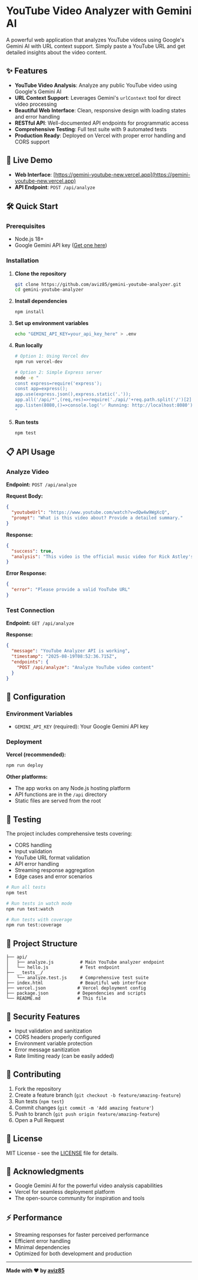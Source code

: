 # YouTube Video Analyzer with Gemini AI

A powerful web application that analyzes YouTube videos using Google's Gemini AI with URL context support. Simply paste a YouTube URL and get detailed insights about the video content.

## ✨ Features

- **YouTube Video Analysis**: Analyze any public YouTube video using Google's Gemini AI
- **URL Context Support**: Leverages Gemini's `urlContext` tool for direct video processing
- **Beautiful Web Interface**: Clean, responsive design with loading states and error handling
- **RESTful API**: Well-documented API endpoints for programmatic access
- **Comprehensive Testing**: Full test suite with 9 automated tests
- **Production Ready**: Deployed on Vercel with proper error handling and CORS support

## 🚀 Live Demo

- **Web Interface**: [https://gemini-youtube-new.vercel.app](https://gemini-youtube-new.vercel.app)
- **API Endpoint**: `POST /api/analyze`

## 🛠️ Quick Start

### Prerequisites

- Node.js 18+ 
- Google Gemini API key ([Get one here](https://makersuite.google.com/app/apikey))

### Installation

1. **Clone the repository**
   ```bash
   git clone https://github.com/aviz85/gemini-youtube-analyzer.git
   cd gemini-youtube-analyzer
   ```

2. **Install dependencies**
   ```bash
   npm install
   ```

3. **Set up environment variables**
   ```bash
   echo "GEMINI_API_KEY=your_api_key_here" > .env
   ```

4. **Run locally**
   ```bash
   # Option 1: Using Vercel dev
   npm run vercel-dev
   
   # Option 2: Simple Express server
   node -e "
   const express=require('express');
   const app=express();
   app.use(express.json(),express.static('.'));
   app.all('/api/*',(req,res)=>require('./api/'+req.path.split('/')[2])(req,res));
   app.listen(8080,()=>console.log('✅ Running: http://localhost:8080'));
   "
   ```

5. **Run tests**
   ```bash
   npm test
   ```

## 📋 API Usage

### Analyze Video

**Endpoint:** `POST /api/analyze`

**Request Body:**
```json
{
  "youtubeUrl": "https://www.youtube.com/watch?v=dQw4w9WgXcQ",
  "prompt": "What is this video about? Provide a detailed summary."
}
```

**Response:**
```json
{
  "success": true,
  "analysis": "This video is the official music video for Rick Astley's iconic song 'Never Gonna Give You Up.' It features Rick Astley singing and dancing in various locations..."
}
```

**Error Response:**
```json
{
  "error": "Please provide a valid YouTube URL"
}
```

### Test Connection

**Endpoint:** `GET /api/analyze`

**Response:**
```json
{
  "message": "YouTube Analyzer API is working",
  "timestamp": "2025-08-19T08:52:36.715Z",
  "endpoints": {
    "POST /api/analyze": "Analyze YouTube video content"
  }
}
```

## 🔧 Configuration

### Environment Variables

- `GEMINI_API_KEY` (required): Your Google Gemini API key

### Deployment

**Vercel (recommended):**
```bash
npm run deploy
```

**Other platforms:**
- The app works on any Node.js hosting platform
- API functions are in the `/api` directory
- Static files are served from the root

## 🧪 Testing

The project includes comprehensive tests covering:

- CORS handling
- Input validation  
- YouTube URL format validation
- API error handling
- Streaming response aggregation
- Edge cases and error scenarios

```bash
# Run all tests
npm test

# Run tests in watch mode
npm run test:watch

# Run tests with coverage
npm run test:coverage
```

## 📁 Project Structure

```
├── api/
│   ├── analyze.js          # Main YouTube analyzer endpoint
│   └── hello.js            # Test endpoint
├── __tests__/
│   └── analyze.test.js     # Comprehensive test suite
├── index.html              # Beautiful web interface
├── vercel.json            # Vercel deployment config
├── package.json           # Dependencies and scripts
└── README.md              # This file
```

## 🔐 Security Features

- Input validation and sanitization
- CORS headers properly configured
- Environment variable protection
- Error message sanitization
- Rate limiting ready (can be easily added)

## 🤝 Contributing

1. Fork the repository
2. Create a feature branch (`git checkout -b feature/amazing-feature`)
3. Run tests (`npm test`)
4. Commit changes (`git commit -m 'Add amazing feature'`)
5. Push to branch (`git push origin feature/amazing-feature`)
6. Open a Pull Request

## 📝 License

MIT License - see the [LICENSE](LICENSE) file for details.

## 🙏 Acknowledgments

- Google Gemini AI for the powerful video analysis capabilities
- Vercel for seamless deployment platform
- The open-source community for inspiration and tools

## ⚡ Performance

- Streaming responses for faster perceived performance
- Efficient error handling
- Minimal dependencies
- Optimized for both development and production

---

**Made with ❤️ by [aviz85](https://github.com/aviz85)**